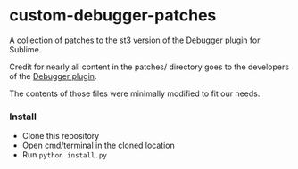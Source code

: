 # custom-debugger-patches
A collection of patches to the st3 version of the Debugger plugin for Sublime.

Credit for nearly all content in the patches/ directory goes to the developers of the [Debugger plugin](https://github.com/daveleroy/sublime_debugger).

The contents of those files were minimally modified to fit our needs.

### Install

- Clone this repository
- Open cmd/terminal in the cloned location
- Run `python install.py`
